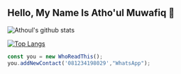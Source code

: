 
## Hello, My Name Is **Atho'ul Muwafiq** 👋 

![Athoul's github stats](https://github-readme-stats.vercel.app/api?username=athoulmuwafiq&show_icons=true&theme=vue)

[![Top Langs](https://github-readme-stats.vercel.app/api/top-langs/?username=athoulmuwafiq)](#)

```javascript
const you = new WhoReadThis();
you.addNewContact('081234198029',"WhatsApp");
```
